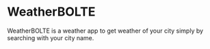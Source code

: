 # WeatherBOLTE
WeatherBOLTE is a weather app to get weather of your city simply by searching with your city name.
